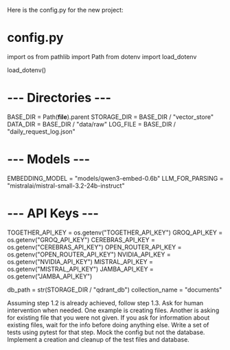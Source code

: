 Here is the config.py for the new project:

# config.py
import os
from pathlib import Path
from dotenv import load_dotenv

load_dotenv()
# --- Directories ---
BASE_DIR = Path(__file__).parent
STORAGE_DIR = BASE_DIR / "vector_store"
DATA_DIR = BASE_DIR / "data/raw"
LOG_FILE = BASE_DIR / "daily_request_log.json"

# --- Models ---
EMBEDDING_MODEL = "models/qwen3-embed-0.6b"
LLM_FOR_PARSING = "mistralai/mistral-small-3.2-24b-instruct"

# --- API Keys ---
TOGETHER_API_KEY = os.getenv("TOGETHER_API_KEY")
GROQ_API_KEY = os.getenv("GROQ_API_KEY")
CEREBRAS_API_KEY = os.getenv("CEREBRAS_API_KEY")
OPEN_ROUTER_API_KEY = os.getenv("OPEN_ROUTER_API_KEY")
NVIDIA_API_KEY = os.getenv("NVIDIA_API_KEY")
MISTRAL_API_KEY = os.getenv("MISTRAL_API_KEY")
JAMBA_API_KEY = os.getenv("JAMBA_API_KEY")

db_path = str(STORAGE_DIR / "qdrant_db")
collection_name = "documents"

Assuming step 1.2 is already achieved, follow step 1.3.
Ask for human intervention when needed. One example is creating files. Another is asking for existing file that you were not given.
If you ask for information about existing files, wait for the info before doing anything else.
Write a set of tests using pytest for that step. Mock the config but not the database. Implement a creation and cleanup of the test files and database.